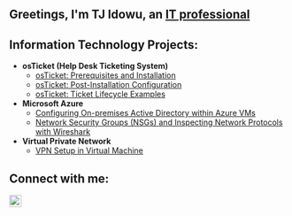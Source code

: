 ## Greetings, I'm TJ Idowu, an <a href="https://www.linkedin.com/in/tj-idowu/">IT professional </a> 

<h2>Information Technology Projects:</h2>

- <b>osTicket (Help Desk Ticketing System)</b>
  - [osTicket: Prerequisites and Installation](https://github.com/TheTJIdowu/osticket-prereqs)
  - [osTicket: Post-Installation Configuration](https://github.com/TheTJIdowu/osticket-post-install-config)
  - [osTicket: Ticket Lifecycle Examples](https://github.com/TheTJIdowu/osticket-ticket-lifecycle)
- <b>Microsoft Azure</b>
  - [Configuring On-premises Active Directory within Azure VMs](https://github.com/TheTJIdowu/Configuring-Active-Directory)
  - [Network Security Groups (NSGs) and Inspecting Network Protocols with Wireshark](https://github.com/TheTJIdowu/network-security-groups)
- <b>Virtual Private Network</b>
  - [VPN Setup in Virtual Machine ](https://github.com/TheTJIdowu/VPN-Setup)

<h2>Connect with me:</h2>
<a href="https://www.linkedin.com/in/tj-idowu/"><img align="left" | LinkedIn" width="22px" src="https://cdn.jsdelivr.net/npm/simple-icons@v3/icons/linkedin.svg" /></a>

